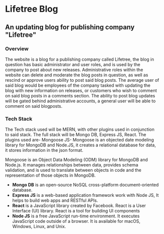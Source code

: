 # Lifetree Blog

## An updating blog for publishing company "Lifetree"

### Overview

The website is a blog for a publishing company called Lifetree, the blog in question has basic administrator and user roles, and is used by the company to post about new releases. Administrative roles within the website can delete and moderate the blog posts in question, as well as rescind or approve users ability to post said blog posts. The average user of said blog would be employees of the company tasked with updating the blog with new information on releases, or customers who wish to comment on said blog posts in a comments section.
The ability to post blog updates will be gated behind administrative accounts, a general user will be able to comment on said blogposts.

### Tech Stack

The Tech stack used will be MERN, with other plugins used in conjunction to said stack. The full stack will be Mongo DB, Express JS, React. The plugins used are-
Mongoose JS- Mongoose is an objected date modeling library for MongoDB and Node.JS, it creates a relational database for data, it stores information in the json format.

Mongoose is an Object Data Modeling (ODM) library for MongoDB and Node.js. It manages relationships between data, provides schema validation, and is used to translate between objects in code and the representation of those objects in MongoDB.

* **Mongo DB** is an open-source NoSQL cross-platform document-oriented database.
* **Express JS** is a web-based application framework work with Node JS, It helps to build web apps and RESTful APIs.
* **React** is a JavaScript library created by Facebook. React is a User Interface (UI) library. React is a tool for building UI components
* **Node JS** is a free JavaScript run-time environment. It executes JavaScript code outside of a browser. It is available for macOS, Windows, Linux, and Unix.
